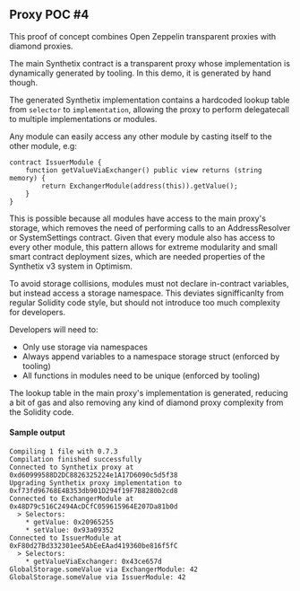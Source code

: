 ## Proxy POC #4

This proof of concept combines Open Zeppelin transparent proxies with diamond proxies.

The main Synthetix contract is a transparent proxy whose implementation is dynamically generated by tooling. In this demo, it is generated by hand though.

The generated Synthetix implementation contains a hardcoded lookup table from `selector` to `implementation`, allowing the proxy to perform delegatecall to multiple implementations or modules.

Any module can easily access any other module by casting itself to the other module, e.g:

```
contract IssuerModule {
    function getValueViaExchanger() public view returns (string memory) {
        return ExchangerModule(address(this)).getValue();
    }
}
```

This is possible because all modules have access to the main proxy's storage, which removes the need of performing calls to an AddressResolver or SystemSettings contract. Given that every module also has access to every other module, this pattern allows for extreme modularity and small smart contract deployment sizes, which are needed properties of the Synthetix v3 system in Optimism.

To avoid storage collisions, modules must not declare in-contract variables, but instead access a storage namespace. This deviates signifficanlty from regular Solidity code style, but should not introduce too much complexity for developers.

Developers will need to:
* Only use storage via namespaces
* Always append variables to a namespace storage struct (enforced by tooling)
* All functions in modules need to be unique (enforced by tooling)

The lookup table in the main proxy's implementation is generated, reducing a bit of gas and also removing any kind of diamond proxy complexity from the Solidity code.

#### Sample output

```
Compiling 1 file with 0.7.3
Compilation finished successfully
Connected to Synthetix proxy at 0xd60999588D2DC8826325224e1A17D6090c5d5f38
Upgrading Synthetix proxy implementation to 0xf73fd96768E4B353db901D294f19F7B8280b2cd8
Connected to ExchangerModule at 0x48D79c516C2494AcDCfC059615964E207Da81b0d
  > Selectors:
    * getValue: 0x20965255
    * setValue: 0x93a09352
Connected to IssuerModule at 0xF80d27Bd332301ee5AbEeEAad419360be816f5fC
  > Selectors:
    * getValueViaExchanger: 0x43ce657d
GlobalStorage.someValue via ExchangerModule: 42
GlobalStorage.someValue via IssuerModule: 42
```
